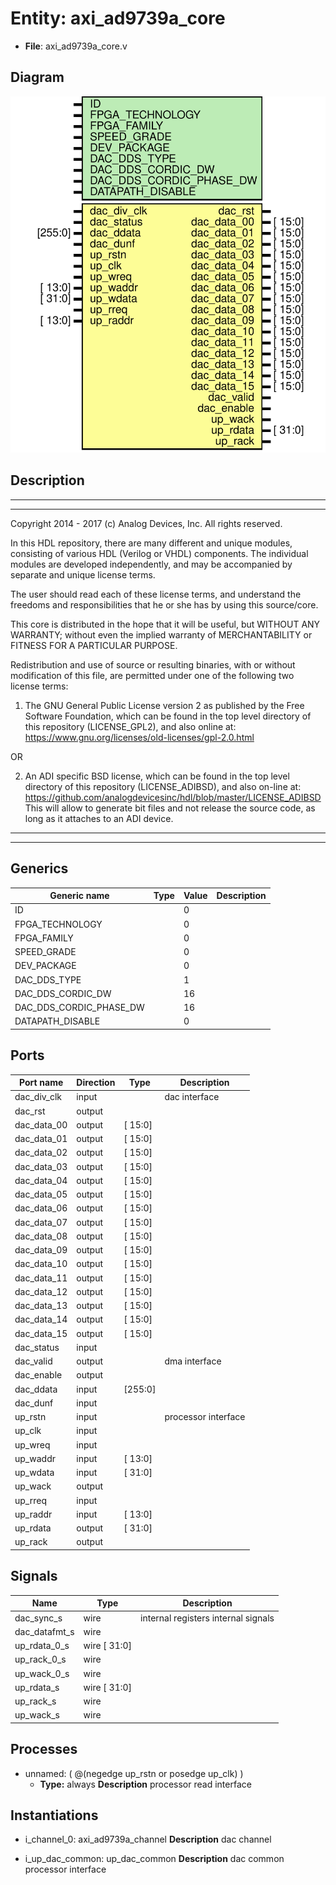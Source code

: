 # Entity: axi_ad9739a_core

- **File**: axi_ad9739a_core.v
## Diagram

![Diagram](axi_ad9739a_core.svg "Diagram")
## Description

 ***************************************************************************
 ***************************************************************************
 Copyright 2014 - 2017 (c) Analog Devices, Inc. All rights reserved.

 In this HDL repository, there are many different and unique modules, consisting
 of various HDL (Verilog or VHDL) components. The individual modules are
 developed independently, and may be accompanied by separate and unique license
 terms.

 The user should read each of these license terms, and understand the
 freedoms and responsibilities that he or she has by using this source/core.

 This core is distributed in the hope that it will be useful, but WITHOUT ANY
 WARRANTY; without even the implied warranty of MERCHANTABILITY or FITNESS FOR
 A PARTICULAR PURPOSE.

 Redistribution and use of source or resulting binaries, with or without modification
 of this file, are permitted under one of the following two license terms:

   1. The GNU General Public License version 2 as published by the
      Free Software Foundation, which can be found in the top level directory
      of this repository (LICENSE_GPL2), and also online at:
      <https://www.gnu.org/licenses/old-licenses/gpl-2.0.html>

 OR

   2. An ADI specific BSD license, which can be found in the top level directory
      of this repository (LICENSE_ADIBSD), and also on-line at:
      https://github.com/analogdevicesinc/hdl/blob/master/LICENSE_ADIBSD
      This will allow to generate bit files and not release the source code,
      as long as it attaches to an ADI device.

 ***************************************************************************
 ***************************************************************************

## Generics

| Generic name            | Type | Value | Description |
| ----------------------- | ---- | ----- | ----------- |
| ID                      |      | 0     |             |
| FPGA_TECHNOLOGY         |      | 0     |             |
| FPGA_FAMILY             |      | 0     |             |
| SPEED_GRADE             |      | 0     |             |
| DEV_PACKAGE             |      | 0     |             |
| DAC_DDS_TYPE            |      | 1     |             |
| DAC_DDS_CORDIC_DW       |      | 16    |             |
| DAC_DDS_CORDIC_PHASE_DW |      | 16    |             |
| DATAPATH_DISABLE        |      | 0     |             |
## Ports

| Port name   | Direction | Type    | Description          |
| ----------- | --------- | ------- | -------------------- |
| dac_div_clk | input     |         |  dac interface       |
| dac_rst     | output    |         |                      |
| dac_data_00 | output    | [ 15:0] |                      |
| dac_data_01 | output    | [ 15:0] |                      |
| dac_data_02 | output    | [ 15:0] |                      |
| dac_data_03 | output    | [ 15:0] |                      |
| dac_data_04 | output    | [ 15:0] |                      |
| dac_data_05 | output    | [ 15:0] |                      |
| dac_data_06 | output    | [ 15:0] |                      |
| dac_data_07 | output    | [ 15:0] |                      |
| dac_data_08 | output    | [ 15:0] |                      |
| dac_data_09 | output    | [ 15:0] |                      |
| dac_data_10 | output    | [ 15:0] |                      |
| dac_data_11 | output    | [ 15:0] |                      |
| dac_data_12 | output    | [ 15:0] |                      |
| dac_data_13 | output    | [ 15:0] |                      |
| dac_data_14 | output    | [ 15:0] |                      |
| dac_data_15 | output    | [ 15:0] |                      |
| dac_status  | input     |         |                      |
| dac_valid   | output    |         |  dma interface       |
| dac_enable  | output    |         |                      |
| dac_ddata   | input     | [255:0] |                      |
| dac_dunf    | input     |         |                      |
| up_rstn     | input     |         |  processor interface |
| up_clk      | input     |         |                      |
| up_wreq     | input     |         |                      |
| up_waddr    | input     | [ 13:0] |                      |
| up_wdata    | input     | [ 31:0] |                      |
| up_wack     | output    |         |                      |
| up_rreq     | input     |         |                      |
| up_raddr    | input     | [ 13:0] |                      |
| up_rdata    | output    | [ 31:0] |                      |
| up_rack     | output    |         |                      |
## Signals

| Name          | Type         | Description                            |
| ------------- | ------------ | -------------------------------------- |
| dac_sync_s    | wire         |  internal registers  internal signals  |
| dac_datafmt_s | wire         |                                        |
| up_rdata_0_s  | wire [ 31:0] |                                        |
| up_rack_0_s   | wire         |                                        |
| up_wack_0_s   | wire         |                                        |
| up_rdata_s    | wire [ 31:0] |                                        |
| up_rack_s     | wire         |                                        |
| up_wack_s     | wire         |                                        |
## Processes
- unnamed: ( @(negedge up_rstn or posedge up_clk) )
  - **Type:** always
**Description**
 processor read interface 
## Instantiations

- i_channel_0: axi_ad9739a_channel
**Description**
 dac channel

- i_up_dac_common: up_dac_common
**Description**
 dac common processor interface

